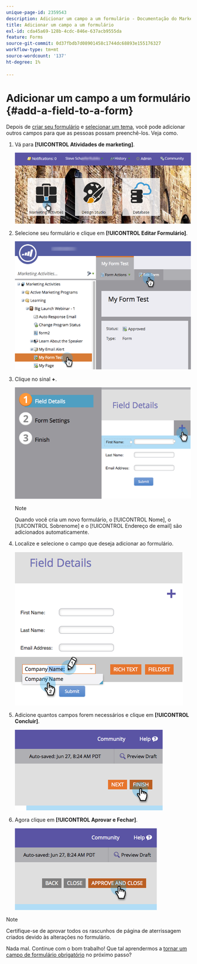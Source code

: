 ```yaml
---
unique-page-id: 2359543
description: Adicionar um campo a um formulário - Documentação do Marketo - Documentação do produto
title: Adicionar um campo a um formulário
exl-id: cda45a69-128b-4cdc-846e-637acb9555da
feature: Forms
source-git-commit: 0d37fbdb7d08901458c1744dc68893e155176327
workflow-type: tm+mt
source-wordcount: '137'
ht-degree: 1%

---
```


# Adicionar um campo a um formulário {#add-a-field-to-a-form}

Depois de [criar seu formulário](/help/marketo/product-docs/demand-generation/forms/creating-a-form/create-a-form.md) e [selecionar um tema](/help/marketo/product-docs/demand-generation/forms/creating-a-form/select-a-form-theme.md), você pode adicionar outros campos para que as pessoas possam preenchê-los. Veja como.

1. Vá para **[!UICONTROL Atividades de marketing]**.

   ![](assets/login-marketing-activities-2.png)

1. Selecione seu formulário e clique em **[!UICONTROL Editar Formulário]**.

   ![](assets/editform-1.png)

1. Clique no sinal **+**.

   ![](assets/image2014-9-15-17-18-17.png)

   >[!NOTE]
   >
   >Quando você cria um novo formulário, o [!UICONTROL Nome], o [!UICONTROL Sobrenome] e o [!UICONTROL Endereço de email] são adicionados automaticamente.

1. Localize e selecione o campo que deseja adicionar ao formulário.

   ![](assets/image2014-9-15-17-3a18-3a26.png)

1. Adicione quantos campos forem necessários e clique em **[!UICONTROL Concluir]**.

   ![](assets/image2014-9-15-17-3a18-3a35.png)

1. Agora clique em **[!UICONTROL Aprovar e Fechar]**.

   ![](assets/image2014-9-15-17-3a18-3a43.png)

>[!NOTE]
>
>Certifique-se de aprovar todos os rascunhos de página de aterrissagem criados devido às alterações no formulário.

Nada mal. Continue com o bom trabalho! Que tal aprendermos a [tornar um campo de formulário obrigatório](/help/marketo/product-docs/demand-generation/forms/creating-a-form/make-a-form-field-required.md) no próximo passo?
